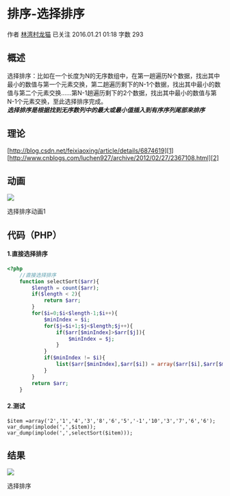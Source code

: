 # 排序-选择排序

作者  [林湾村龙猫][0] 已关注 2016.01.21 01:18  字数 293  

## **概述**

选择排序：比如在一个长度为N的无序数组中，在第一趟遍历N个数据，找出其中最小的数值与第一个元素交换，第二趟遍历剩下的N-1个数据，找出其中最小的数值与第二个元素交换......第N-1趟遍历剩下的2个数据，找出其中最小的数值与第N-1个元素交换，至此选择排序完成。  
**_选择排序是根据找到无序数列中的最大或最小值插入到有序序列尾部来排序_**

## **理论**

[http://blog.csdn.net/feixiaoxing/article/details/6874619][1]  
[http://www.cnblogs.com/luchen927/archive/2012/02/27/2367108.html][2]

## **动画**

![][3]



选择排序动画1

## **代码（PHP）**

#### **1.直接选择排序**

```php
<?php
    //直接选择排序
    function selectSort($arr){
        $length = count($arr);
        if($length < 2){
            return $arr;
        }
        for($i=0;$i<$length-1;$i++){
            $minIndex = $i;
            for($j=$i+1;$j<$length;$j++){
                if($arr[$minIndex]>$arr[$j]){
                    $minIndex = $j;
                }
            }
            if($minIndex != $i){
                list($arr[$minIndex],$arr[$i]) = array($arr[$i],$arr[$minIndex]);
            }
        }
        return $arr;
    }
```

#### **2.测试**

    $item =array('2','1','4','3','8','6','5','-1','10','3','7','6','6');
    var_dump(implode(',',$item));
    var_dump(implode(',',selectSort($item)));

## **结果**

![][4]



选择排序

[0]: /u/5a327aab786a
[1]: http://blog.csdn.net/feixiaoxing/article/details/6874619
[2]: http://www.cnblogs.com/luchen927/archive/2012/02/27/2367108.html
[3]: ./img/301894-33b3451a1dd33cfc.gif
[4]: ./img/301894-d1ac2fa4892f03cf.png